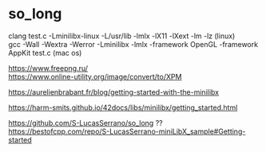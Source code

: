 # so_long
  
clang test.c -Lminilibx-linux -L/usr/lib -lmlx -lX11 -lXext -lm -lz  (linux)  
gcc -Wall -Wextra -Werror -Lminilibx -lmlx -framework OpenGL -framework AppKit test.c (mac os)  
  
https://www.freepng.ru/  
https://www.online-utility.org/image/convert/to/XPM  
  
https://aurelienbrabant.fr/blog/getting-started-with-the-minilibx  
  
https://harm-smits.github.io/42docs/libs/minilibx/getting_started.html  
  
https://github.com/S-LucasSerrano/so_long  ??  
https://bestofcpp.com/repo/S-LucasSerrano-miniLibX_sample#Getting-started  
